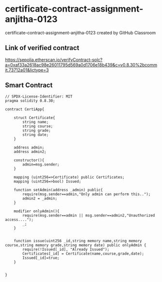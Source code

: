 # certificate-contract-assignment-anjitha-0123
certificate-contract-assignment-anjitha-0123 created by GitHub Classroom


## Link of verified contract

https://sepolia.etherscan.io/verifyContract-solc?a=0xaf33a2618ac98e26011795d569a0d1706e18b439&c=v0.8.30%2bcommit.73712a01&lictype=3



## Smart Contract
```
// SPDX-License-Identifier: MIT
pragma solidity 0.8.30;

contract CertiApp{

    struct Certificate{
        string name;
        string course;
        string grade;
        string date;
    }

    address admin;
    address admin2;

    constructor(){
        admin=msg.sender;
    }

    mapping (uint256=>Certificate) public Certificates;
    mapping (uint256=>bool) Issued;

    function setAdmin(address _admin) public{
        require(msg.sender==admin,"Only admin can perform this..");
        admin2 = _admin;
    }

    modifier onlyAdmin(){
        require(msg.sender==admin || msg.sender==admin2,"Unauthorized access....");
        _;
    }


    function issue(uint256 _id,string memory name,string memory course,string memory grade,string memory date) public onlyAdmin {
        require(!Issued[_id], "Already Issued");
        Certificates[_id] = Certificate(name,course,grade,date);
        Issued[_id]=true;
    }

    
}

```
